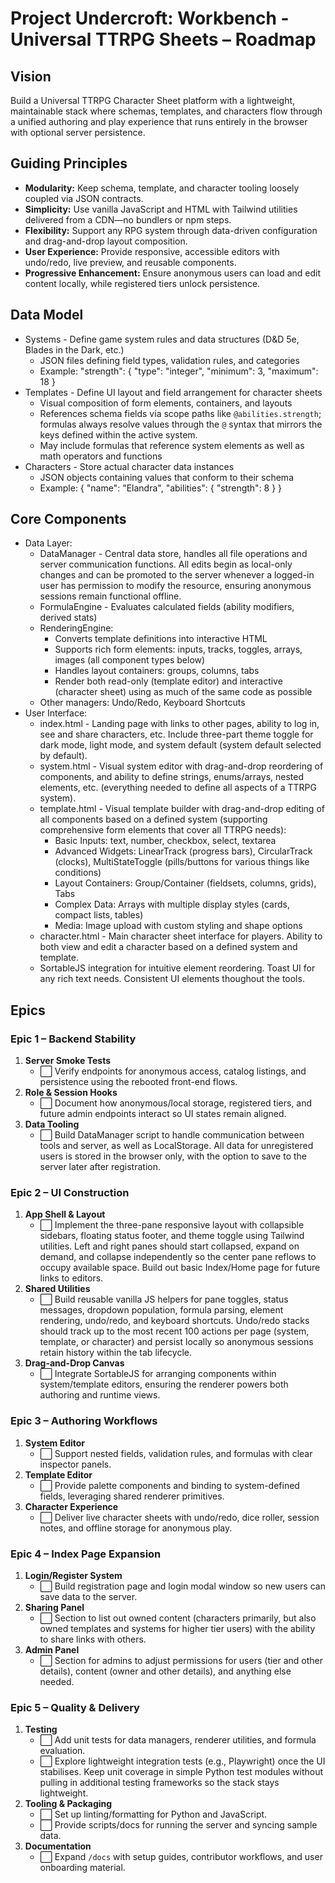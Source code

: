 # Project Undercroft: Workbench - Universal TTRPG Sheets – Roadmap

## Vision
Build a Universal TTRPG Character Sheet platform with a lightweight, maintainable stack where schemas, templates, and characters flow through a unified authoring and play experience that runs entirely in the browser with optional server persistence.

## Guiding Principles
- **Modularity:** Keep schema, template, and character tooling loosely coupled via JSON contracts.
- **Simplicity:** Use vanilla JavaScript and HTML with Tailwind utilities delivered from a CDN—no bundlers or npm steps.
- **Flexibility:** Support any RPG system through data-driven configuration and drag-and-drop layout composition.
- **User Experience:** Provide responsive, accessible editors with undo/redo, live preview, and reusable components.
- **Progressive Enhancement:** Ensure anonymous users can load and edit content locally, while registered tiers unlock persistence.

## Data Model
- Systems - Define game system rules and data structures (D&D 5e, Blades in the Dark, etc.)
  - JSON files defining field types, validation rules, and categories
  - Example: "strength": { "type": "integer", "minimum": 3, "maximum": 18 }
- Templates - Define UI layout and field arrangement for character sheets
  - Visual composition of form elements, containers, and layouts
  - References schema fields via scope paths like `@abilities.strength`; formulas always resolve values through the `@` syntax that mirrors the keys defined within the active system.
  - May include formulas that reference system elements as well as math operators and functions
- Characters - Store actual character data instances
  - JSON objects containing values that conform to their schema
  - Example: { "name": "Elandra", "abilities": { "strength": 8 } }

## Core Components
- Data Layer:
  - DataManager - Central data store, handles all file operations and server communication functions. All edits begin as local-only changes and can be promoted to the server whenever a logged-in user has permission to modify the resource, ensuring anonymous sessions remain functional offline.
  - FormulaEngine - Evaluates calculated fields (ability modifiers, derived stats)
  - RenderingEngine:
    - Converts template definitions into interactive HTML
    - Supports rich form elements: inputs, tracks, toggles, arrays, images (all component types below)
    - Handles layout containers: groups, columns, tabs
    - Render both read-only (template editor) and interactive (character sheet) using as much of the same code as possible
  - Other managers: Undo/Redo, Keyboard Shortcuts
- User Interface:
  - index.html - Landing page with links to other pages, ability to log in, see and share characters, etc. Include three-part theme toggle for dark mode, light mode, and system default (system default selected by default).
  - system.html - Visual system editor with drag-and-drop reordering of components, and ability to define strings, enums/arrays, nested elements, etc. (everything needed to define all aspects of a TTRPG system).
  - template.html - Visual template builder with drag-and-drop editing of all components based on a defined system (supporting comprehensive form elements that cover all TTRPG needs):
    - Basic Inputs: text, number, checkbox, select, textarea
    - Advanced Widgets: LinearTrack (progress bars), CircularTrack (clocks), MultiStateToggle (pills/buttons for various things like conditions)
    - Layout Containers: Group/Container (fieldsets, columns, grids), Tabs
    - Complex Data: Arrays with multiple display styles (cards, compact lists, tables)
    - Media: Image upload with custom styling and shape options
  - character.html - Main character sheet interface for players. Ability to both view and edit a character based on a defined system and template.
  - SortableJS integration for intuitive element reordering. Toast UI for any rich text needs. Consistent UI elements thoughout the tools.

## Epics

### Epic 1 – Backend Stability
1. **Server Smoke Tests**  
   - ⬜ Verify endpoints for anonymous access, catalog listings, and persistence using the rebooted front-end flows.  
2. **Role & Session Hooks**  
   - ⬜ Document how anonymous/local storage, registered tiers, and future admin endpoints interact so UI states remain aligned.  
3. **Data Tooling**  
   - ⬜ Build DataManager script to handle communication between tools and server, as well as LocalStorage. All data for unregistered users is stored in the browser only, with the option to save to the server later after registration.

### Epic 2 – UI Construction
1. **App Shell & Layout**
   - ⬜ Implement the three-pane responsive layout with collapsible sidebars, floating status footer, and theme toggle using Tailwind utilities. Left and right panes should start collapsed, expand on demand, and collapse independently so the center pane reflows to occupy available space. Build out basic Index/Home page for future links to editors.
2. **Shared Utilities**
   - ⬜ Build reusable vanilla JS helpers for pane toggles, status messages, dropdown population, formula parsing, element rendering, undo/redo, and keyboard shortcuts. Undo/redo stacks should track up to the most recent 100 actions per page (system, template, or character) and persist locally so anonymous sessions retain history within the tab lifecycle.
3. **Drag-and-Drop Canvas**  
   - ⬜ Integrate SortableJS for arranging components within system/template editors, ensuring the renderer powers both authoring and runtime views.

### Epic 3 – Authoring Workflows
1. **System Editor**  
   - ⬜ Support nested fields, validation rules, and formulas with clear inspector panels.  
2. **Template Editor**  
   - ⬜ Provide palette components and binding to system-defined fields, leveraging shared renderer primitives.  
3. **Character Experience**  
   - ⬜ Deliver live character sheets with undo/redo, dice roller, session notes, and offline storage for anonymous play.

### Epic 4 – Index Page Expansion
1. **Login/Register System**  
   - ⬜ Build registration page and login modal window so new users can save data to the server.
2. **Sharing Panel**  
   - ⬜ Section to list out owned content (characters primarily, but also owned templates and systems for higher tier users) with the ability to share links with others.
3. **Admin Panel**  
   - ⬜ Section for admins to adjust permissions for users (tier and other details), content (owner and other details), and anything else needed.

### Epic 5 – Quality & Delivery
1. **Testing**
   - ⬜ Add unit tests for data managers, renderer utilities, and formula evaluation.
   - ⬜ Explore lightweight integration tests (e.g., Playwright) once the UI stabilises. Keep unit coverage in simple Python test modules without pulling in additional testing frameworks so the stack stays lightweight.
2. **Tooling & Packaging**  
   - ⬜ Set up linting/formatting for Python and JavaScript.  
   - ⬜ Provide scripts/docs for running the server and syncing sample data.  
3. **Documentation**  
   - ⬜ Expand `/docs` with setup guides, contributor workflows, and user onboarding material.
